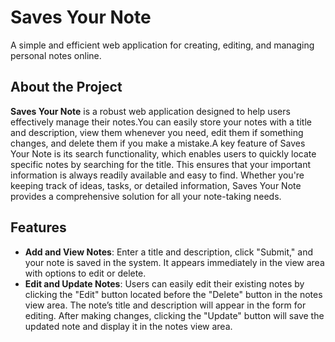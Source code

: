 # Saves Your Note

A simple and efficient web application for creating, editing, and managing personal notes online.
## About the Project

**Saves Your Note** is a robust web application designed to help users effectively manage their notes.You can easily store your notes with a title and description, view them whenever you need, edit them if something changes, and delete them if you make a mistake.A key feature of Saves Your Note is its search functionality, which enables users to quickly locate specific notes by searching for the title. This ensures that your important information is always readily available and easy to find. Whether you're keeping track of ideas, tasks, or detailed information, Saves Your Note provides a comprehensive solution for all your note-taking needs.
## Features

- **Add and View Notes**: Enter a title and description, click "Submit," and your note is saved in the system. It appears immediately in the view area with options to edit or delete.
- **Edit and Update Notes**: Users can easily edit their existing notes by clicking the "Edit" button located before the "Delete" button in the notes view area. The note’s title and description will appear in the form for editing. After making changes, clicking the "Update" button will save the updated note and display it in the notes view area.
